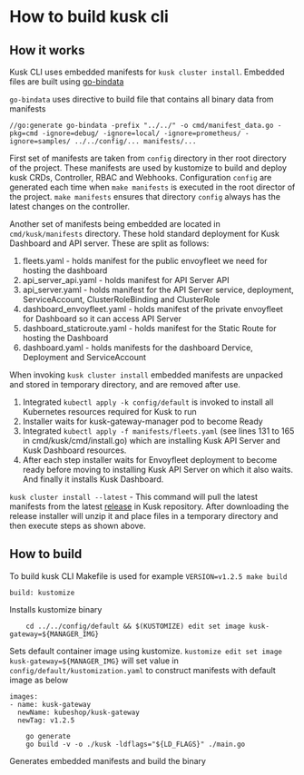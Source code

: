 # How to build kusk cli

## How it works 

Kusk CLI uses embedded manifests for `kusk cluster install`. Embedded files are built using [go-bindata](https://github.com/go-bindata/go-bindata) 

`go-bindata` uses directive to build file that contains all binary data from manifests
```
//go:generate go-bindata -prefix "../../" -o cmd/manifest_data.go -pkg=cmd -ignore=debug/ -ignore=local/ -ignore=prometheus/ -ignore=samples/ ../../config/... manifests/...
```

First set of manifests are taken from `config` directory in ther root directory of the project. These manifests are used by kustomize to build and deploy kusk CRDs, Controller, RBAC and Webhooks. Configuration `config` are generated each time when `make manifests` is executed in the root director of the project. `make manifests` ensures that directory `config` always has the latest changes on the controller.  

Another set of manifests being embedded are located in `cmd/kusk/manifests` directory. These hold standard deployment for Kusk Dashboard and API server. These are split as follows:
1. fleets.yaml - holds manifest for the public envoyfleet we need for hosting the dashboard
2. api_server_api.yaml - holds manifest for API Server API
3. api_server.yaml - holds manifest for the API Server service, deployment, ServiceAccount, ClusterRoleBinding and ClusterRole
3. dashboard_envoyfleet.yaml - holds manifest of the private envoyfleet for Dashboard so it can access API Server
4. dashboard_staticroute.yaml - holds manifest for the Static Route for hosting the Dashboard
5. dashboard.yaml - holds manifests for the dashboard Dervice, Deployment and ServiceAccount


When invoking `kusk cluster install` embedded manifests are unpacked and stored in temporary directory, and are removed after use. 
1. Integrated `kubectl apply -k config/default` is invoked to install all Kubernetes resources required for Kusk to run
2. Installer waits for kusk-gateway-manager pod to become Ready
3. Integrated `kubectl apply -f manifests/fleets.yaml` (see lines 131 to 165 in cmd/kusk/cmd/install.go) which are installing Kusk API Server and Kusk Dashboard resources. 
4. After each step installer waits for Envoyfleet deployment to become ready before moving to installing Kusk API Server on which it also waits. And finally it installs Kusk Dashboard.  
   
`kusk cluster install --latest` - This command will pull the latest manifests from the latest [release](https://github.com/kubeshop/kusk-gateway/releases) in Kusk repository. After downloading the release installer will unzip it and place files in a temporary directory and then execute steps as shown above.


## How to build 

To build kusk CLI Makefile is used for example `VERSION=v1.2.5 make build`

```
build: kustomize
```
Installs kustomize binary 

```
	cd ../../config/default && $(KUSTOMIZE) edit set image kusk-gateway=${MANAGER_IMG}
```
Sets default container image using kustomize. `kustomize edit set image kusk-gateway=${MANAGER_IMG}` will set value in `config/default/kustomization.yaml` to construct manifests with default image as below
```
images:
- name: kusk-gateway
  newName: kubeshop/kusk-gateway
  newTag: v1.2.5
```

```
	go generate 
	go build -v -o ./kusk -ldflags="${LD_FLAGS}" ./main.go
```
Generates embedded manifests and build the binary